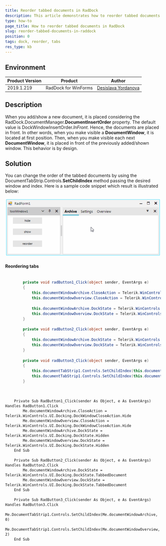 ```yaml
---
title: Reorder tabbed documents in RadDock
description: This article demonstrates how to reorder tabbed documents in RadDock
type: how-to
page_title: How to reorder tabbed documents in RadDock
slug: reorder-tabbed-documents-in-raddock
position: 0
tags: dock, reorder, tabs
res_type: kb
---
```


## Environment
 
|Product Version|Product|Author|
|----|----|----|
|2019.1.219|RadDock for WinForms|[Desislava Yordanova](https://www.telerik.com/blogs/author/desislava-yordanova)|
 

## Description

When you add/show a new document, it is placed considering the RadDock.DocumentManager.**DocumentInsertOrder** property. The default value is DockWindowInsertOrder.*InFront*. Hence, the documents are placed in front. In other words, when you make visible a **DocumentWindow**, it is located at first position. Then, when you make visible each next **DocumentWindow**, it is placed in front of the previously added/shown window. This behavior is by design. 

## Solution

You can change the order of the tabbed documents by using the DocumentTabStrip.Controls.**SetChildIndex** method passing the desired window and index. Here is a sample code snippet which result is illustrated below:

![reorder-tabbed-documents-in-raddock](images/reorder-tabbed-documents-in-raddock.gif)

#### Reordering tabs

````C#

        private void radButton1_Click(object sender, EventArgs e)
        {
            this.documentWindowArchive.CloseAction = Telerik.WinControls.UI.Docking.DockWindowCloseAction.Hide;
            this.documentWindowOverview.CloseAction = Telerik.WinControls.UI.Docking.DockWindowCloseAction.Hide;

            this.documentWindowArchive.DockState = Telerik.WinControls.UI.Docking.DockState.Hidden;
            this.documentWindowOverview.DockState = Telerik.WinControls.UI.Docking.DockState.Hidden;
        }

        private void radButton2_Click(object sender, EventArgs e)
        {
            this.documentWindowArchive.DockState = Telerik.WinControls.UI.Docking.DockState.TabbedDocument;
            this.documentWindowOverview.DockState = Telerik.WinControls.UI.Docking.DockState.TabbedDocument;
        }

        private void radButton3_Click(object sender, EventArgs e)
        {
            this.documentTabStrip1.Controls.SetChildIndex(this.documentWindowArchive, 0); 
            this.documentTabStrip1.Controls.SetChildIndex(this.documentWindowOverview, 2);
        }
       
````
````VB.NET

    Private Sub RadButton1_Click(sender As Object, e As EventArgs) Handles RadButton1.Click
        Me.documentWindowArchive.CloseAction = Telerik.WinControls.UI.Docking.DockWindowCloseAction.Hide
        Me.documentWindowOverview.CloseAction = Telerik.WinControls.UI.Docking.DockWindowCloseAction.Hide
        Me.documentWindowArchive.DockState = Telerik.WinControls.UI.Docking.DockState.Hidden
        Me.documentWindowOverview.DockState = Telerik.WinControls.UI.Docking.DockState.Hidden
    End Sub

    Private Sub RadButton2_Click(sender As Object, e As EventArgs) Handles RadButton2.Click
        Me.documentWindowArchive.DockState = Telerik.WinControls.UI.Docking.DockState.TabbedDocument
        Me.documentWindowOverview.DockState = Telerik.WinControls.UI.Docking.DockState.TabbedDocument
    End Sub

    Private Sub RadButton3_Click(sender As Object, e As EventArgs) Handles RadButton3.Click
        Me.DocumentTabStrip1.Controls.SetChildIndex(Me.documentWindowArchive, 0)
        Me.DocumentTabStrip1.Controls.SetChildIndex(Me.documentWindowOverview, 2)
    End Sub
      

````





